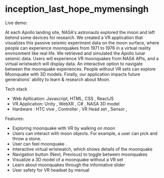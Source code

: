 # inception_last_hope_mymensingh

Live demo: 

At each Apollo landing site, NASA's astronauts explored the moon and left behind some devices for research. We created a VR application that visualizes this passive seismic experiment data on the moon surface, where people can experience moonquakes from 1971 to 1976 in a virtual reality environment like real life. We retrieved and simulated the Apollo lunar seismic data. Users will experience VR moonquakes from NASA APIs, and a virtual wristwatch will display data. An interactive option to navigate between the moonquake experiences. People without VR sets can explore Moonquake with 3D models. Finally, our application impacts future generations' ability to learn & research about Moon. 

Tech stack

* Web Apllication:  Javascript, HTML, CSS , ReactJS
* VR Application: Unity , WebXR , C# , NASA 3D model
* Hardware : HTC vive , Controller , VR Head set , Sensor  , 

Features:

* Exploring moonquake with VR by walking on moon
* Users can interact with moon objects. For example, a user can pick and throw a stone.
* User can feel moonquake .
* Interactive virtual wristwatch, which shows details of the moonquake
* Navigation button (Next, Previous) to toggle between moonquakes
* Visualize a 3D model of a moonquake without a VR set
* Learn about moonquakes through the informative slider
* User safety for VR headset by menual

